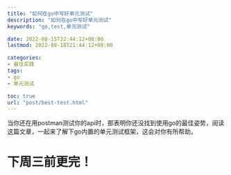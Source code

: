 ```yaml
---
title: "如何在go中写好单元测试"
description: "如何在go中写好单元测试"
keywords: "go,test,单元测试"

date: 2022-08-15T22:44:12+08:00
lastmod: 2022-08-18T21:44:12+08:00

categories:
- 最佳实践
tags:
- go
- 单元测试

toc: true
url: "post/best-test.html"
---
```


当你还在用postman测试你的api时，那表明你还没找到使用go的最佳姿势，阅读这篇文章，一起来了解下go内置的单元测试框架，这会对你有所帮助。

<!--more-->

# 下周三前更完！